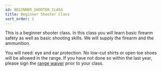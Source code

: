 ```yaml
---
id: BEGINNER_SHOOTER_CLASS
title: Beginner Shooter Class
sort_order: 1
---
```

This is a beginner shooter class.  In this class you will learn basic firearm safety as well as basic shooting skills.  We will supply the firearm and the ammunition.

You will need: eye and ear protection.  No low-cut shirts or open toe shoes will be allowed in the range. 
If you have not done so within the last year, please sign the [range waiver](http://www.smartwaiver.com/v/stagestopgunshop) prior to your class. 